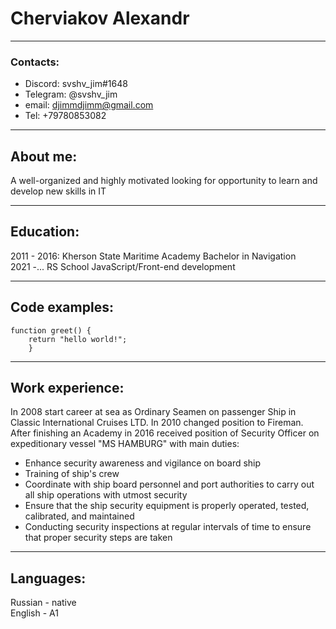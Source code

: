 # **Cherviakov Alexandr**
___
### **Contacts:**
+ Discord: svshv_jim#1648
+ Telegram: @svshv_jim
+ email: <djimmdjimm@gmail.com>
+ Tel: +79780853082


***

## **About me:**

A well-organized and highly motivated looking for opportunity to learn and develop new skills in IT

***

## **Education:**
 
2011 - 2016: Kherson State Maritime Academy Bachelor in Navigation \
2021 -... RS School JavaScript/Front-end development  


***


## **Code examples:**

```
function greet() {
    return "hello world!";
    }
```

***


## **Work experience:**

In 2008 start career at sea as Ordinary Seamen on passenger Ship in Classic International Cruises LTD. In 2010 changed position to Fireman. 
After finishing an Academy in 2016 received position of Security Officer on expeditionary vessel "MS HAMBURG" with main duties:
   + Enhance security awareness and vigilance on board ship
   + Training of ship's crew 
   + Coordinate with ship board personnel and port authorities to carry out all ship operations with utmost security
   + Ensure that the ship security equipment is properly operated, tested, calibrated, and maintained
   + Conducting security inspections at regular intervals of time to ensure that proper security steps are taken


***


## **Languages:**
Russian - native\
English - A1